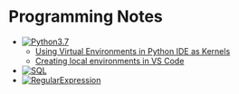 # Programming Notes

- [![Python3.7](https://img.shields.io/badge/Python-3.7-blue.svg)](https://github.com/YenLinWu/Coding_Notes/blob/main/Python%20Syntax/README.md)
   - [Using Virtual Environments in Python IDE as Kernels](https://github.com/YenLinWu/Coding_Notes/blob/main/Use%20Virtual%20Environments%20in%20Python%20IDE%20as%20Kernels/README.md)
   - [Creating local environments in VS Code](https://github.com/YenLinWu/Coding_Notes/blob/main/Creating_local_environments/README.md#vs-code-%E4%B8%AD%E5%BB%BA%E7%AB%8B%E8%99%9B%E6%93%AC%E7%92%B0%E5%A2%83)  
- [![SQL](https://img.shields.io/badge/SQL-MySQL-green.svg)](https://github.com/YenLinWu/Coding_Notes/blob/main/SQL%20Syntax/README.md)
- [![RegularExpression](https://img.shields.io/badge/RE-RegularExpression-yellow.svg)](https://github.com/YenLinWu/Coding_Notes/blob/main/Regular%20Expression/README.md)

